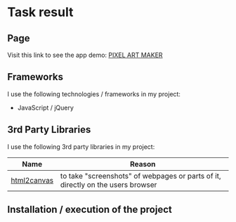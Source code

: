# Task result

## Page
 
Visit this link to see the app demo: [PIXEL ART MAKER](https://AdelinaLipsa.github.io/pixel_art_maker/index.html) 

## Frameworks

I use the following technologies / frameworks in my project:

- JavaScript / jQuery


## 3rd Party Libraries

I use the following 3rd party libraries in my project: 

Name | Reason
--- | ---
[html2canvas](https://github.com/niklasvh/html2canvas) | to take "screenshots" of webpages or parts of it, directly on the users browser

## Installation / execution of the project

 
